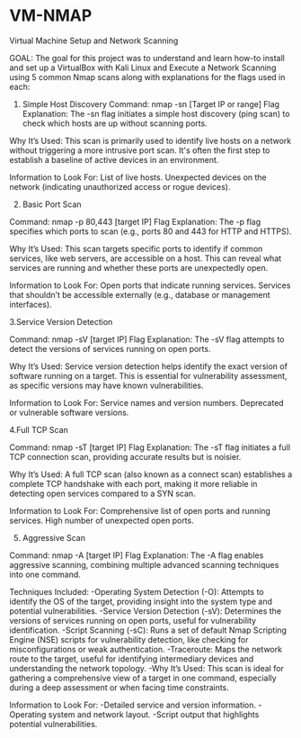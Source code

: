 # VM-NMAP
Virtual Machine Setup and Network Scanning

GOAL: The goal for this project was to understand and learn how-to install and set up a VirtualBox with Kali Linux and Execute a Network Scanning using 5 common Nmap scans along with explanations for the flags used in each:

1. Simple Host Discovery
Command: nmap -sn [Target IP or range]
Flag Explanation: The -sn flag initiates a simple host discovery (ping scan) to check which hosts are up without scanning ports.

Why It’s Used: This scan is primarily used to identify live hosts on a network without triggering a more intrusive port scan. It's often the first step to establish a baseline of active devices in an environment.

Information to Look For: List of live hosts.
Unexpected devices on the network (indicating unauthorized access or rogue devices).

2. Basic Port Scan

Command: nmap -p 80,443 [target IP]
Flag Explanation: The -p flag specifies which ports to scan (e.g., ports 80 and 443 for HTTP and HTTPS).

Why It’s Used: This scan targets specific ports to identify if common services, like web servers, are accessible on a host. This can reveal what services are running and whether these ports are unexpectedly open.

Information to Look For: 
  Open ports that indicate running services.
  Services that shouldn’t be accessible externally (e.g., database or management interfaces).

  3.Service Version Detection

Command: nmap -sV [target IP]
Flag Explanation: The -sV flag attempts to detect the versions of services running on open ports.

Why It’s Used: Service version detection helps identify the exact version of software running on a target. This is essential for vulnerability assessment, as specific versions may have known vulnerabilities.

Information to Look For: 
  Service names and version numbers.
  Deprecated or vulnerable software versions.

  4.Full TCP Scan

Command: nmap -sT [target IP]
Flag Explanation: The -sT flag initiates a full TCP connection scan, providing accurate results but is noisier.

Why It’s Used: A full TCP scan (also known as a connect scan) establishes a complete TCP handshake with each port, making it more reliable in detecting open services compared to a SYN scan.

Information to Look For:
  Comprehensive list of open ports and running services.
  High number of unexpected open ports.


5. Aggressive Scan

Command: nmap -A [target IP]
Flag Explanation: The -A flag enables aggressive scanning, combining multiple advanced scanning techniques into one command.

Techniques Included:
  -Operating System Detection (-O): Attempts to identify the OS of the target, providing insight into the system type and potential vulnerabilities.
  -Service Version Detection (-sV): Determines the versions of services running on open ports, useful for vulnerability identification.
  -Script Scanning (-sC): Runs a set of default Nmap Scripting Engine (NSE) scripts for vulnerability detection, like checking for misconfigurations or weak authentication.
  -Traceroute: Maps the network route to the target, useful for identifying intermediary devices and understanding the network topology.
  -Why It’s Used: This scan is ideal for gathering a comprehensive view of a target in one command, especially during a deep assessment or when facing time constraints.

Information to Look For:
  -Detailed service and version information.
  -Operating system and network layout.
  -Script output that highlights potential vulnerabilities.
